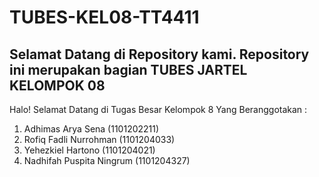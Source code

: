 # TUBES-KEL08-TT4411
## Selamat Datang di Repository kami. Repository ini merupakan bagian TUBES JARTEL KELOMPOK 08
Halo! Selamat Datang di Tugas Besar Kelompok 8 Yang Beranggotakan :
1. Adhimas Arya Sena (1101202211)
2. Rofiq Fadli Nurrohman (1101204033)
3. Yehezkiel Hartono (1101204021)
4. Nadhifah Puspita Ningrum (1101204327)

